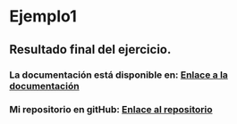 # Ejemplo1

## Resultado final del ejercicio.

### La documentación está disponible en: [Enlace a la documentación](https://danielcarrascoortega.github.io/tarea_6_2/)
### Mi repositorio en gitHub: [Enlace al repositorio](https://github.com/danielcarrascoortega/tarea_6_2)